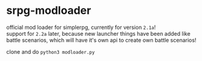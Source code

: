 # srpg-modloader
official mod loader for simplerpg, currently for version ```2.1a```!  
support for ```2.2a``` later, because new launcher things have been added like battle scenarios, which will have it's own api to create own battle scenarios!

clone and do ```python3 modloader.py```

